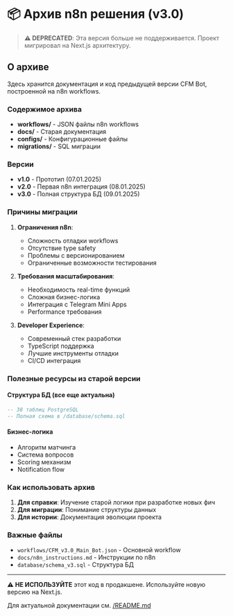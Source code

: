 # 📦 Архив n8n решения (v3.0)

> **⚠️ DEPRECATED**: Эта версия больше не поддерживается. Проект мигрировал на Next.js архитектуру.

## О архиве

Здесь хранится документация и код предыдущей версии CFM Bot, построенной на n8n workflows.

### Содержимое архива

- **workflows/** - JSON файлы n8n workflows
- **docs/** - Старая документация
- **configs/** - Конфигурационные файлы
- **migrations/** - SQL миграции

### Версии

- **v1.0** - Прототип (07.01.2025)
- **v2.0** - Первая n8n интеграция (08.01.2025)  
- **v3.0** - Полная структура БД (09.01.2025)

### Причины миграции

1. **Ограничения n8n**:
   - Сложность отладки workflows
   - Отсутствие type safety
   - Проблемы с версионированием
   - Ограниченные возможности тестирования

2. **Требования масштабирования**:
   - Необходимость real-time функций
   - Сложная бизнес-логика
   - Интеграция с Telegram Mini Apps
   - Performance требования

3. **Developer Experience**:
   - Современный стек разработки
   - TypeScript поддержка
   - Лучшие инструменты отладки
   - CI/CD интеграция

### Полезные ресурсы из старой версии

#### Структура БД (все еще актуальна)
```sql
-- 38 таблиц PostgreSQL
-- Полная схема в /database/schema.sql
```

#### Бизнес-логика
- Алгоритм матчинга
- Система вопросов
- Scoring механизм
- Notification flow

### Как использовать архив

1. **Для справки**: Изучение старой логики при разработке новых фич
2. **Для миграции**: Понимание структуры данных
3. **Для истории**: Документация эволюции проекта

### Важные файлы

- `workflows/CFM_v3.0_Main_Bot.json` - Основной workflow
- `docs/n8n_instructions.md` - Инструкции по n8n
- `database/schema_v3.sql` - Структура БД

---

⚠️ **НЕ ИСПОЛЬЗУЙТЕ** этот код в продакшене. Используйте новую версию на Next.js.

Для актуальной документации см. [/README.md](/README.md)